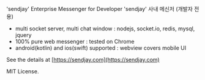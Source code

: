 'sendjay' Enterprise Messenger for Developer
'sendjay' 사내 메신저 (개발자 전용)

- multi socket server, multi chat window : nodejs, socket.io, redis, mysql, jquery
- 100% pure web messenger : tested on Chrome
- android(kotlin) and ios(swift) supported : webview covers mobile UI

See the details at [https://sendjay.com](https://sendjay.com)

MIT License.